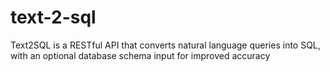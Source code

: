# text-2-sql
Text2SQL is a RESTful API that converts natural language queries into SQL, with an optional database schema input for improved accuracy
